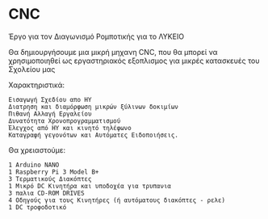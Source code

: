 # CNC
Έργο για τον Διαγωνισμό Ρομποτικής για το ΛΥΚΕΙΟ

Θα δημιουργήσουμε μια μικρή μηχανη CNC, που θα μπορεί να χρησιμοποιηθεί ως
εργαστηριακός εξοπλισμος για μικρές κατασκευές του Σχολείου μας

Χαρακτηριστικά:

    Εισαγωγή Σχεδίου απο ΗΥ
    Διατρηση και διαμόρφωση μικρών ξύλινων δοκιμίων
    Πιθανή Αλλαγή Εργαλείου
    Δυνατότητα Χρονοπρογραμματισμού
    Έλεγχος από ΗΥ και κινητό τηλέφωνο
    Καταγραφή γεγονότων και Αυτόματες Ειδοποιήσεις.

Θα χρειαστούμε:

    1 Arduino ΝΑΝΟ
    1 Raspberry Pi 3 Model B+
    3 Τερματικούς Διακόπτες
    1 Μικρό DC Κινητήρα και υποδοχέα για τρυπανια
    3 παλια CD-ROM DRIVES
    4 Οδηγούς για τους Κινητήρες (ή αυτόματους διακόπτες - ρελε)
    1 DC τροφοδοτικό 
